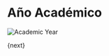 <!-- add-breadcrumbs -->
# Año Académico

<img class="screenshot" alt="Academic Year" src="/docs/assets/img/schools/setup/academic-year.png">

{next}
